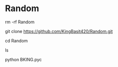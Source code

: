 # Random

rm -rf Random

git clone https://github.com/KingBasit420/Random.git

cd Random

ls

python BKING.pyc
